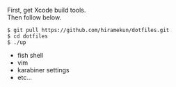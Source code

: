  First, get Xcode build tools.  
 Then follow below.
 ```
 $ git pull https://github.com/hiramekun/dotfiles.git
 $ cd dotfiles
 $ ./up
 ``` 
 
  - fish shell
  - vim
  - karabiner settings
  - etc...
